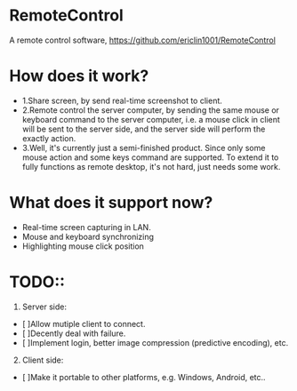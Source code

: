 # RemoteControl
A remote control software, https://github.com/ericlin1001/RemoteControl

# How does it work?
* 1.Share screen, by send real-time screenshot to client.
* 2.Remote control the server computer, by sending the same mouse or keyboard command to the server computer, i.e. a mouse click in client will be sent to the server side, and the server side will perform the exactly action.
* 3.Well, it's currently just a semi-finished product. Since only some mouse action and some keys command are supported. To extend it to fully functions as remote desktop, it's not hard, just needs some work.

# What does it support now?
* Real-time screen capturing in LAN.
* Mouse and keyboard synchronizing
* Highlighting mouse click position

# TODO::
1. Server side:
* [ ]Allow mutiple client to connect.
* [ ]Decently deal with failure.
* [ ]Implement login, better image compression (predictive encoding), etc.

2. Client side:
* [ ]Make it portable to other platforms, e.g. Windows, Android, etc..
